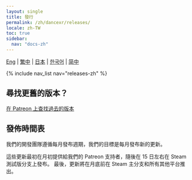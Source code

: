 ```yaml
---
layout: single
title: 發行
permalink: /zh/dancexr/releases/
locale: zh-TW
toc: true
sidebar:
  nav: "docs-zh"
---
```

[Eng](/dancexr/releases/releases) | [繁中](/tw/dancexr/releases/releases) | [日本](/jp/dancexr/releases/releases) | [한국어](/kr/dancexr/releases/releases) | [简中](/zh/dancexr/releases/releases)


{% include nav_list nav="releases-zh" %}

## 尋找更舊的版本？

[在 Patreon 上查找過去的版本](https://www.patreon.com/dvvr)

## 發佈時間表

我們的開發團隊遵循每月發布週期，我們的目標是每月發布新的更新。

這些更新最初在月初提供給我們的 Patreon 支持者，隨後在 15 日左右在 Steam 測試版分支上發布。 最後，更新將在月底前在 Steam 主分支和所有其他平台推出。